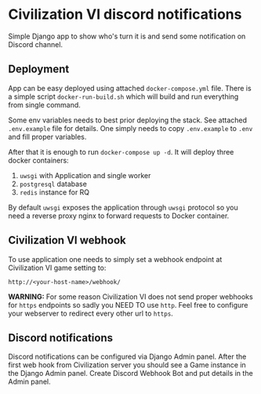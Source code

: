 Civilization VI discord notifications
=====================================

Simple Django app to show who's turn it is and send some notification on Discord channel.

Deployment
----------

App can be easy deployed using attached `docker-compose.yml` file. 
There is a simple script `docker-run-build.sh` which will build and run everything from single command.

Some env variables needs to best prior deploying the stack.
See attached `.env.example` file for details. 
One simply needs to copy `.env.example` to `.env` and fill proper variables.

After that it is enough to run `docker-compose up -d`. It will deploy three docker containers:
1) `uwsgi` with Application and single worker
2) `postgresql` database
3) `redis` instance for RQ

By default `uwsgi` exposes the application through `uwsgi` protocol so you need a reverse proxy nginx to 
forward requests to Docker container. 

Civilization VI webhook
-----------------------

To use application one needs to simply set a webhook endpoint at Civilization VI game setting to:
```
http://<your-host-name>/webhook/
```
**WARNING:** For some reason Civilization VI does not send proper webhooks for `https` endpoints so sadly you NEED TO use `http`.
Feel free to configure your webserver to redirect every other url to `https`.


Discord notifications
---------------------

Discord notifications can be configured via Django Admin panel. 
After the first web hook from Civilization server you should see a Game instance in the Django Admin panel.
Create Discord Webhook Bot and put details in the Admin panel.